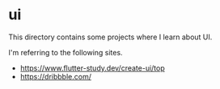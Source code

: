 # ui

This directory contains some projects where I learn about UI.

I'm referring to the following sites.
- https://www.flutter-study.dev/create-ui/top
- https://dribbble.com/

